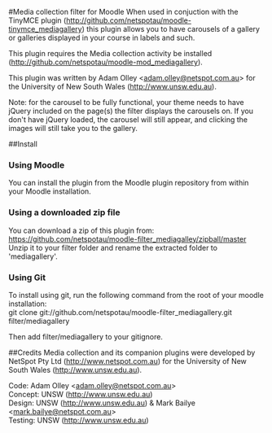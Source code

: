 #Media collection filter for Moodle
When used in conjuction with the TinyMCE plugin (http://github.com/netspotau/moodle-tinymce_mediagallery) this plugin allows you to have carousels of a gallery or galleries displayed in your course in labels and such.

This plugin requires the Media collection activity be installed (http://github.com/netspotau/moodle-mod_mediagallery).

This plugin was written by Adam Olley \<adam.olley@netspot.com.au\> for the University of New South Wales (http://www.unsw.edu.au).

Note: for the carousel to be fully functional, your theme needs to have jQuery included on the page(s) the filter displays the carousels on. If you don't have jQuery loaded, the carousel will still appear, and clicking the images will still take you to the gallery.

##Install
### Using Moodle
You can install the plugin from the Moodle plugin repository from within your Moodle installation.
### Using a downloaded zip file
You can download a zip of this plugin from: https://github.com/netspotau/moodle-filter_mediagalley/zipball/master  
Unzip it to your filter folder and rename the extracted folder to 'mediagallery'.
### Using Git
To install using git, run the following command from the root of your moodle installation:  
git clone git://github.com/netspotau/moodle-filter_mediagallery.git filter/mediagallery  

Then add filter/mediagallery to your gitignore.

##Credits
Media collection and its companion plugins were developed by NetSpot Pty Ltd (http://www.netspot.com.au) for the University of New South Wales (http://www.unsw.edu.au).

Code: Adam Olley \<adam.olley@netspot.com.au\>  
Concept: UNSW (http://www.unsw.edu.au)  
Design: UNSW (http://www.unsw.edu.au) & Mark Bailye \<mark.bailye@netspot.com.au\>  
Testing: UNSW (http://www.unsw.edu.au)  
